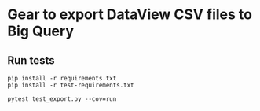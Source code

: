 # Gear to export DataView CSV files to Big Query

## Run tests

```
pip install -r requirements.txt
pip install -r test-requirements.txt

pytest test_export.py --cov=run
```
